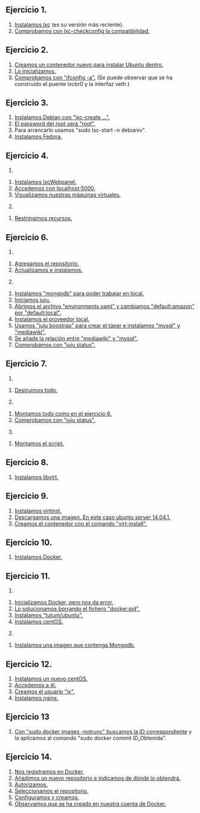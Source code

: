 Ejercicio 1.
---
1. [Instalamos lxc](https://github.com/Jarotru/IV/blob/master/Ejercicios/Tema4_Imagenes/1.1.jpg) (es su versión más reciente).
2. [Comprobamos con lxc-checkconfig la compatibilidad.](https://github.com/Jarotru/IV/blob/master/Ejercicios/Tema4_Imagenes/1.2.jpg)

Ejercicio 2.
---
1. [Creamos un contenedor nuevo para instalar Ubuntu dentro.](https://github.com/Jarotru/IV/blob/master/Ejercicios/Tema4_Imagenes/2.1.jpg)
2. [Lo inicializamos.](https://github.com/Jarotru/IV/blob/master/Ejercicios/Tema4_Imagenes/2.2.jpg)
3. [Comprobamos con "ifconfig -a".](https://github.com/Jarotru/IV/blob/master/Ejercicios/Tema4_Imagenes/2.3.jpg) (Se puede observar que se ha construido el puente lxcbr0 y la interfaz veth.)

Ejercicio 3.
---
1. [Instalamos Debian con "lxc-create ...".](https://github.com/Jarotru/IV/blob/master/Ejercicios/Tema4_Imagenes/3.1.jpg)
2. [El password del root será "root".](https://github.com/Jarotru/IV/blob/master/Ejercicios/Tema4_Imagenes/3.2.jpg)
3. Para arrancarlo usamos "sudo lxc-start -n debianiv".
4. [Instalamos Fedora.](https://github.com/Jarotru/IV/blob/master/Ejercicios/Tema4_Imagenes/3.3.jpg)
 

Ejercicio 4.
---
1)
1. [Instalamos lxcWebpanel.](https://github.com/Jarotru/IV/blob/master/Ejercicios/Tema4_Imagenes/4.1.jpg)
2. [Accedemos con localhost:5000.](https://github.com/Jarotru/IV/blob/master/Ejercicios/Tema4_Imagenes/4.2.jpg)
3. [Visualizamos nuestras máquinas virtuales.](https://github.com/Jarotru/IV/blob/master/Ejercicios/Tema4_Imagenes/4.3.jpg)

2)
1. [Restringimos recursos.](https://github.com/Jarotru/IV/blob/master/Ejercicios/Tema4_Imagenes/4.4.jpg)

Ejercicio 6.
---
1)
1. [Agregamos el repositorio.](https://github.com/Jarotru/IV/blob/master/Ejercicios/Tema4_Imagenes/6.1.jpg)
2. [Actualizamos e instalamos.](https://github.com/Jarotru/IV/blob/master/Ejercicios/Tema4_Imagenes/6.2.jpg)

2)
1. [Instalamos "mongodb" para poder trabajar en local.](https://github.com/Jarotru/IV/blob/master/Ejercicios/Tema4_Imagenes/6.3.jpg)
2. [Iniciamos juju.](https://github.com/Jarotru/IV/blob/master/Ejercicios/Tema4_Imagenes/6.4.jpg)
3. [Abrimos el archivo "environments.yaml" y cambiamos "default:amazon" por "default:local".](https://github.com/Jarotru/IV/blob/master/Ejercicios/Tema4_Imagenes/6.5.jpg)
4. [Instalamos el proveedor local.](https://github.com/Jarotru/IV/blob/master/Ejercicios/Tema4_Imagenes/6.6.jpg)
5. [Usamos "juju boostrap" para crear el táper e instalamos "mysql" y "mediawiki".](https://github.com/Jarotru/IV/blob/master/Ejercicios/Tema4_Imagenes/6.7.jpg)
6. [Se añade la relación entre "mediawiki" y "mysql".](https://github.com/Jarotru/IV/blob/master/Ejercicios/Tema4_Imagenes/6.8.jpg)
7. [Comprobamos con "juju status".](https://github.com/Jarotru/IV/blob/master/Ejercicios/Tema4_Imagenes/6.9.jpg)

Ejercicio 7.
---
1)
1. [Destruimos todo.](https://github.com/Jarotru/IV/blob/master/Ejercicios/Tema4_Imagenes/7.1.jpg)

2)
1. [Montamos todo como en el ejercicio 6.](https://github.com/Jarotru/IV/blob/master/Ejercicios/Tema4_Imagenes/7.2.jpg)
2. [Comprobamos con "juju status".](https://github.com/Jarotru/IV/blob/master/Ejercicios/Tema4_Imagenes/7.3.jpg)

3)
1. [Montamos el script.](https://github.com/Jarotru/IV/blob/master/Ejercicios/Tema4_Imagenes/7.4.jpg)

Ejercicio 8.
---
1. [Instalamos libvirt.](https://github.com/Jarotru/IV/blob/master/Ejercicios/Tema4_Imagenes/8.1.jpg)

Ejercicio 9.
---
1. [Instalamos virtinst.](https://github.com/Jarotru/IV/blob/master/Ejercicios/Tema4_Imagenes/9.1.jpg)
2. [Descargamos una imagen. En este caso ubuntu server 14.04.1.](https://github.com/Jarotru/IV/blob/master/Ejercicios/Tema4_Imagenes/9.2.jpg)
3. [Creamos el contenedor con el comando "virt-install".](https://github.com/Jarotru/IV/blob/master/Ejercicios/Tema4_Imagenes/9.3.jpg)

Ejercicio 10.
---
1. [Instalamos Docker.](https://github.com/Jarotru/IV/blob/master/Ejercicios/Tema4_Imagenes/10.1.jpg)

Ejercicio 11. 
---
1)
1. [Inicializamos Docker, pero nos da error.](https://github.com/Jarotru/IV/blob/master/Ejercicios/Tema4_Imagenes/11.1.jpg)
2. [Lo solucionamos borrando el fichero "docker.pid".](https://github.com/Jarotru/IV/blob/master/Ejercicios/Tema4_Imagenes/11.2.jpg)
3. [Instalamos "tutum/ubuntu".](https://github.com/Jarotru/IV/blob/master/Ejercicios/Tema4_Imagenes/11.3.jpg)
4. [Instalamos centOS.](https://github.com/Jarotru/IV/blob/master/Ejercicios/Tema4_Imagenes/11.4.jpg)

2)
1. [Instalamos una imagen que contenga Mongodb.](https://github.com/Jarotru/IV/blob/master/Ejercicios/Tema4_Imagenes/11.5.jpg)

Ejercicio 12.
---
1. [Instalamos un nuevo centOS.](https://github.com/Jarotru/IV/blob/master/Ejercicios/Tema4_Imagenes/12.1.jpg)
2. [Accedemos a él.](https://github.com/Jarotru/IV/blob/master/Ejercicios/Tema4_Imagenes/12.2.jpg)
3. [Creamos el usuario "iv".](https://github.com/Jarotru/IV/blob/master/Ejercicios/Tema4_Imagenes/12.3.jpg)
4. [Instalamos nginx.](https://github.com/Jarotru/IV/blob/master/Ejercicios/Tema4_Imagenes/12.4.jpg)


Ejercicio 13
---
1. [Con "sudo docker images -notrunc" buscamos la ID correspondiente](https://github.com/Jarotru/IV/blob/master/Ejercicios/Tema4_Imagenes/13.1.jpg) y la aplicamos al comando "sudo docker commit ID_Obtenida".

Ejercicio 14.
---
1. [Nos registramos en Docker.](https://github.com/Jarotru/IV/blob/master/Ejercicios/Tema4_Imagenes/14.1.jpg)
2. [Añadimos un nuevo repositorio e indicamos de dónde lo obtendrá.](https://github.com/Jarotru/IV/blob/master/Ejercicios/Tema4_Imagenes/14.2.jpg)
3. [Autorizamos.](https://github.com/Jarotru/IV/blob/master/Ejercicios/Tema4_Imagenes/14.3.jpg)
4. [Seleccionamos el repositorio.](https://github.com/Jarotru/IV/blob/master/Ejercicios/Tema4_Imagenes/14.4.jpg)
5. [Configuramos y creamos.](https://github.com/Jarotru/IV/blob/master/Ejercicios/Tema4_Imagenes/14.5.jpg)
6. [Observamos que se ha creado en nuestra cuenta de Docker.](https://github.com/Jarotru/IV/blob/master/Ejercicios/Tema4_Imagenes/14.6.jpg)
